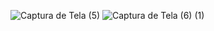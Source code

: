 
![Captura de Tela (5)](https://user-images.githubusercontent.com/99969693/233864258-21c17c66-20d0-44f5-918f-0f64f57d2ff6.png)
![Captura de Tela (6) (1)](https://user-images.githubusercontent.com/99969693/233864261-7ee79c59-80b6-402b-94c1-645e668da6d4.png)
